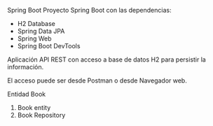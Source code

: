Spring Boot
Proyecto Spring Boot con las dependencias:

* H2 Database
* Spring Data JPA
* Spring Web
* Spring Boot DevTools

Aplicación API REST con acceso a base de datos H2 para persistir la información.

El acceso puede ser desde Postman o desde Navegador web.

Entidad Book
1. Book entity
2. Book Repository